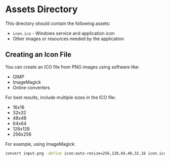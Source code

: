 # Assets Directory

This directory should contain the following assets:

- `icon.ico` - Windows service and application icon
- Other images or resources needed by the application

## Creating an Icon File

You can create an ICO file from PNG images using software like:
- GIMP
- ImageMagick
- Online converters

For best results, include multiple sizes in the ICO file:
- 16x16
- 32x32
- 48x48
- 64x64
- 128x128
- 256x256

For example, using ImageMagick:

```bash
convert input.png -define icon:auto-resize=256,128,64,48,32,16 icon.ico
```